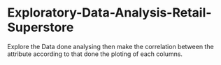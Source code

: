 # Exploratory-Data-Analysis-Retail-Superstore
Explore the Data done analysing then make the correlation between the attribute according to that done the ploting of each columns.  
